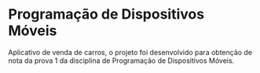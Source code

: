 # Programação de Dispositivos Móveis
Aplicativo de venda de carros, o projeto foi desenvolvido para obtenção de nota da prova 1 da disciplina de Programação de Dispositivos Móveis.
